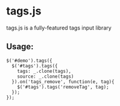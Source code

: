 tags.js
=======

tags.js is a fully-featured tags input library


Usage:
------

```
$('#demo').tags({
  $('#tags').tags({
    tags: _.clone(tags),
    source: _.clone(tags)
  }).on('tags_remove', function(e, tag){
    $('#tags').tags('removeTag', tag);
  });
});
```
